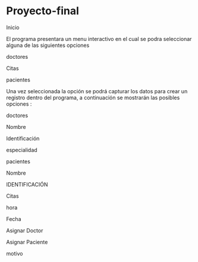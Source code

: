 # Proyecto-final
Inicio

El programa presentara un menu interactivo en el cual se podra seleccionar alguna de las siguientes opciones

doctores

Citas

pacientes

Una vez seleccionada la opción se podrá capturar los datos para crear un registro dentro del programa, a continuación se mostrarán las posibles opciones :

doctores

Nombre

Identificación

especialidad

pacientes

Nombre

IDENTIFICACIÓN

Citas

hora

Fecha

Asignar Doctor

Asignar Paciente

motivo
